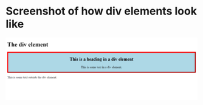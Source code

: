 # Screenshot of how div elements look like

![A screenshot](https://github.com/AyushGupta51379/Web_Development/blob/master/HTML/HTML_CSS/1_Div_elements/Screenshot.PNG)
